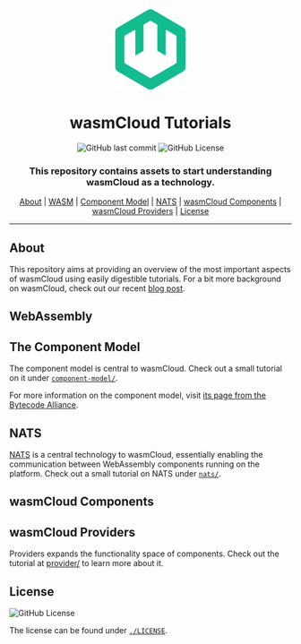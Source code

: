 <div align="center">

<img src="./assets/img/wasmcloud-logo.png" alt="wasmCloud" width="25%">

# wasmCloud Tutorials

![GitHub last commit](https://img.shields.io/github/last-commit/f4z3r/wasmcloud-tutorial)
![GitHub License](https://img.shields.io/github/license/f4z3r/wasmcloud-tutorial)

### This repository contains assets to start understanding wasmCloud as a technology.

[About](#about) | [WASM](#webassembly) | [Component Model](#the-component-model) | [NATS](#nats) |
[wasmCloud Components](#wasmcloud-components) | [wasmCloud Providers](#wasmcloud-providers) |
[License](#license)

<hr />
</div>

## About

This repository aims at providing an overview of the most important aspects of wasmCloud using
easily digestible tutorials. For a bit more background on wasmCloud, check out our recent
[blog post](https://f4z3r.github.io/beyond-the-pod-webassembly-and-wasmcloud-next-platform-evolution/).

## WebAssembly

## The Component Model

The component model is central to wasmCloud. Check out a small tutorial on it under
[`component-model/`](./component-model/).

For more information on the component model, visit
[its page from the Bytecode Alliance](https://component-model.bytecodealliance.org/introduction.html).

## NATS

[NATS](https://nats.io/) is a central technology to wasmCloud, essentially enabling the
communication between WebAssembly components running on the platform. Check out a small tutorial on
NATS under [`nats/`](./nats/).

## wasmCloud Components

## wasmCloud Providers

Providers expands the functionality space of components. Check out the tutorial at
[provider/](./provider/) to learn more about it.

## License

![GitHub License](https://img.shields.io/github/license/f4z3r/wasmcloud-tutorial)

The license can be found under [`./LICENSE`](./LICENSE).
